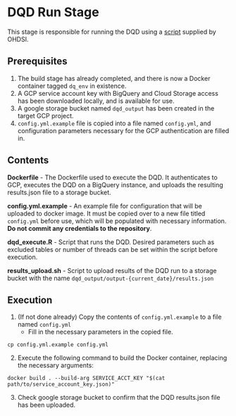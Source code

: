 # DQD Run Stage

This stage is responsible for running the DQD using a [script](https://ohdsi.github.io/DataQualityDashboard/articles/DataQualityDashboard.html) supplied by OHDSI.

## Prerequisites

 1. The build stage has already completed, and there is now a Docker container tagged `dq_env` in existence.
 2. A GCP service account key with BigQuery and Cloud Storage access has been downloaded locally, and is available for use.
 3. A google storage bucket named `dqd_output` has been created in the target GCP project.
 3. `config.yml.example` file is copied into a file named `config.yml`, and configuration parameters necessary for the GCP authentication are filled in.
 
 ## Contents

 **Dockerfile** - The Dockerfile used to execute the DQD. It authenticates to GCP, executes the DQD on a BigQuery instance, and uploads the resulting results.json file to a storage bucket.

**config.yml.example** - An example file for configuration that will be uploaded to docker image. It must be copied over to a new file titled `config.yml` before use, which will be populated with necessary information. **Do not commit any credentials to the repository**.

**dqd_execute.R** - Script that runs the DQD. Desired parameters such as excluded tables or number of threads can be set within the script before execution.

**results_upload.sh** - Script to upload results of the DQD run to a storage bucket with the name `dqd_output/output-{current_date}/results.json`

## Execution

1. (If not done already) Copy the contents of `config.yml.example` to a file named `config.yml`
    * Fill in the necessary parameters in the copied file.
```
cp config.yml.example config.yml
```
    
2. Execute the following command to build the Docker container, replacing the necessary arguments:
```
docker build . --build-arg SERVICE_ACCT_KEY "$(cat path/to/service_account_key.json)"
```
3. Check google storage bucket to confirm that the DQD results.json file has been uploaded.
